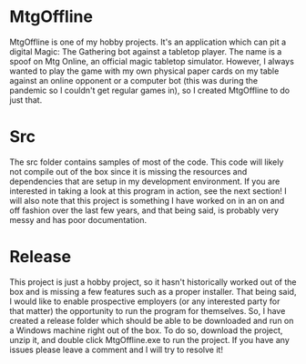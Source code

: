 # MtgOffline
MtgOffline is one of my hobby projects. It's an application which can pit a digital Magic: The Gathering bot against a tabletop player. The name is a spoof on Mtg Online, an official magic tabletop simulator. However, I always wanted to play the game with my own physical paper cards on my table against an online opponent or a computer bot (this was during the pandemic so I couldn't get regular games in), so I created MtgOffline to do just that.

# Src
The src folder contains samples of most of the code. This code will likely not compile out of the box since it is missing the resources and dependencies that are setup in my development environment. If you are interested in taking a look at this program in action, see the next section! I will also note that this project is something I have worked on in an on and off fashion over the last few years, and that being said, is probably very messy and has poor documentation.  

# Release
This project is just a hobby project, so it hasn't historically worked out of the box and is missing a few features such as a proper installer. That being said, I would like to enable prospective employers (or any interested party for that matter) the opportunity to run the program for themselves. So, I have created a release folder which should be able to be downloaded and run on a Windows machine right out of the box. To do so, download the project, unzip it, and double click MtgOffline.exe to run the project. If you have any issues please leave a comment and I will try to resolve it! 
